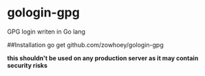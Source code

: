 # gologin-gpg
GPG login writen in Go lang

##Installation
    go get github.com/zowhoey/gologin-gpg

**this shouldn't be used on any production server as it may contain security risks**
